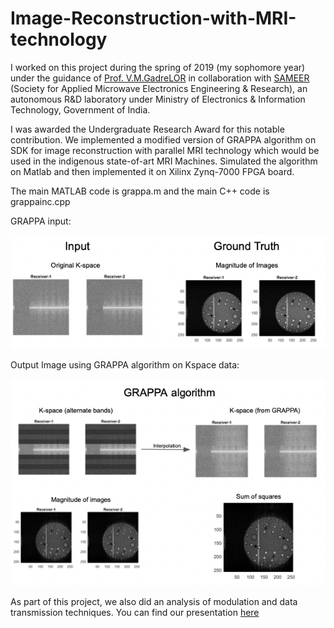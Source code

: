 # Image-Reconstruction-with-MRI-technology

I worked on this project during the spring of 2019 (my sophomore year) under the guidance of [Prof. V.M.Gadre](https://scholar.google.co.in/citations?user=vAoOAsQAAAAJ&hl=en)[LOR](./SAMEER_Letter.pdf) in collaboration with [SAMEER](https://www.sameer.gov.in) (Society for Applied Microwave Electronics Engineering & Research), an autonomous R&D laboratory under Ministry of Electronics & Information Technology, Government of India.

I was awarded the Undergraduate Research Award for this notable contribution.
We implemented a modified version of GRAPPA algorithm on SDK for image reconstruction with parallel MRI technology which would be used in the indigenous state-of-art MRI Machines. Simulated the algorithm on Matlab and then implemented it on Xilinx Zynq-7000 FPGA board.

The main MATLAB code is grappa.m and the main C++ code is grappainc.cpp

GRAPPA input:

![alt text](./results%20and%20comparision/input.png)

Output Image using GRAPPA algorithm on Kspace data:

![alt text](./results%20and%20comparision/result.png)

As part of this project, we also did an analysis of modulation and data transmission techniques. You can find our presentation [here](./URA.pdf)
